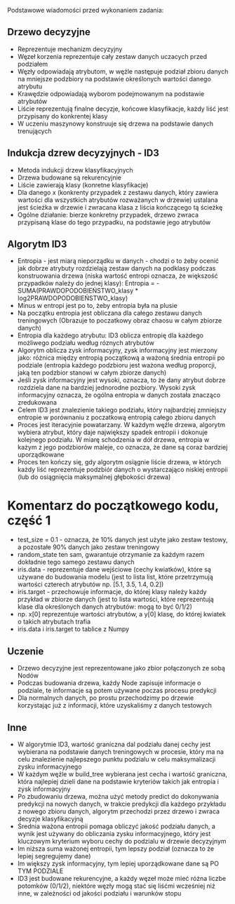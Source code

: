 Podstawowe wiadomości przed wykonaniem zadania:

## Drzewo decyzyjne

- Reprezentuje mechanizm decyzyjny
- Węzeł korzenia reprezentuje cały zestaw danych uczacych przed podziałem
- Węzły odpowiadają atrybutom, w węźle następuje podział zbioru danych na mniejsze podzbiory na podstawie określonych wartości danego atrybutu
- Krawędzie odpowiadają wyborom podejmowanym na podstawie atrybutów
- Liście reprezentują finalne decyzje, końcowe klasyfikacje, każdy liść jest przypisany do konkrentej klasy
- W uczeniu maszynowy konstruuje się drzewa na podstawie danych trenujących

## Indukcja dzrew decyzyjnych - ID3

- Metoda indukcji drzew klasyfikacyjnych
- Drzewa budowane są rekurencyjnie
- Liście zawierają klasy (konretne klasyfikacje)
- Dla danego x (konkrenty przypadek z zestawu danych, który zawiera wartości dla wszystkich atrybutów rozważanych w drzewie) ustalana jest ścieżka w drzewie i zwracana klasa z liścia kończącego tą ścieżkę
- Ogólne działanie: bierze konkretny przypadek, drzewo zwraca przypisaną klase do tego przypadku, na podstawie jego atrybutów

## Algorytm ID3

- Entropia - jest miarą nieporządku w danych - chodzi o to żeby ocenić jak dobrze atrybuty rozdzielają zestaw danych na podklasy podczas konstruowania drzewa (niska wartość entropi oznacza, że większość przypadków należy do jednej klasy):
  Entropia = -SUMA(PRAWDOPODOBIEŃSTWO_klasy \* log2PRAWDOPODOBIEŃSTWO_klasy)
- Minus w entropi jest po to, żeby entropia była na plusie
- Na początku entropia jest obliczana dla całego zestawu danych treningowych (Obrazuje to poczatkowy obraz chaosu w całym zbiorze danych)
- Entropia dla każdego atrybutu: ID3 oblicza entropię dla każdego możliwego podziału według róznych atrybutów
- Algorytm oblicza zysk informacyjny, zysk informacyjny jest mierzony jako:
  różnica między entropią początkową a ważoną średnia entropii po podziale (entropia każdego podzbioru jest ważona według proporcji, jaką ten podzbior stanowi w całym zbiorze danych)
- Jeśli zysk informacyjny jest wysoki, oznacza, to że dany atrybut dobrze rozdziela dane na bardziej jednorodne pozbiory. Wysoki zysk informacyjny oznacza, że ogólna entropia w danych została znacząco zredukowana
- Celem ID3 jest znalezienie takiego podziału, który najbardziej zmniejszy entropie w porównaniu z poczatkową entropią całego zbioru danych
- Proces jest iteracyjnie powatarzany. W każdym węźle drzewa, algorytm wybiera atrybut, który daje największy spadek entropii i dokonuje kolejnego podziału. W miarę schodzenia w dół drzewa, entropia w każym z jego podzbiorów maleje, co oznacza, że dane są coraz bardziej uporządkowane
- Proces ten kończy się, gdy algorytm osiągnie liście drzewa, w których każdy liść reprezentuje podzbiór danych o wystarczająco niskiej entropii (lub do osiągnięcia maksymalnej głębokości drzewa)

# Komentarz do początkowego kodu, część 1

- test_size = 0.1 - oznacza, że 10% danych jest użyte jako zestaw testowy, a pozostałe 90% danych jako zestaw treningowy
- random_state ten sam, gwarantuje otrzymanie za każdym razem dokładnie tego samego zestawu danych
- iris.data - reprezentuje dane wejściowe (cechy kwiatków), które są używane do budowania modelu (jest to lista list, które przetrzymują wartości czterech atrybutów np. [5.1, 3.5, 1.4, 0.2])
- iris.target - przechowuje informacje, do której klasy należy każdy przykład w zbiorze danych (jest to lista wartości, które reprezentują klase dla określonych danych atrybutów: mogą to być 0/1/2)
- np. x[0] reprezentuje wartości atrybutów, a y[0] klasę, do której kwiatek o takich atrybutach trafia
- iris.data i iris.target to tablice z Numpy

## Uczenie

- Drzewo decyzyjne jest reprezentowane jako zbior połączonych ze sobą Nodów
- Podczas budowania drzewa, każdy Node zapisuje informacje o podziale, te informacje są potem używane poczas procesu predykcji
- Dla normalnych danych, po prostu przechodzimy po drzewie korzystając już z informacji, które uzyskaliśmy z danych testowych

## Inne

- W algorytmie ID3, wartość graniczna dal podziału danej cechy jest wybierana na podstawie danych treningowych w procesie, który ma na celu znalezienie najlepszego punktu podzialu w celu maksymalizacji zysku informacyjnego
- W każdym węźle w build_tree wybierana jest cecha i wartość graniczna, która najlepiej dzieli dane na podstawie kryteriów takich jak entropia i zysk informacyjny
- Po zbudowaniu drzewa, można użyć metody predict do dokonywania predykcji na nowych danych, w trakcie predykcji dla każdego przykładu z nowego zbioru danych, algorytm przechodzi przez drzewo i zwraca decyzje klasyfikacyjną
- Średnia ważona entropii pomaga obliczyć jakość podziału danych, a wynik jest używany do obliczania zysku informacyjnego, który jest kluczowym kryterium wyboru cechy do podzialu w drzewie decyzyjnym
- Im niższa suma ważonej entropii, tym lepszy podział (oznacza to że lepiej segregujemy dane)
- Im większy zysk informacyjny, tym lepiej uporządkowane dane są PO TYM PODZIALE
- ID3 jest budowane rekurencyjne, a każdy węzeł może mieć różna liczbe potomków (0/1/2), niektóre węzły mogą stać się liśćmi wcześniej niż inne, w zależności od jakości podziału i warunków stopu
